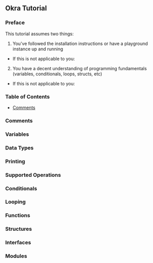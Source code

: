 ## Okra Tutorial


### Preface
This tutorial assumes two things:
1. You've followed the installation instructions or have a playground instance up and running
- If this is not applicable to you:
2. You have a decent understanding of programming fundamentals (variables, conditionals, loops, structs, etc)
- If this is not applicable to you: 

### Table of Contents
- [Comments](#Comments)


### Comments


### Variables


### Data Types


### Printing


### Supported Operations


### Conditionals


### Looping


### Functions


### Structures


### Interfaces


### Modules



